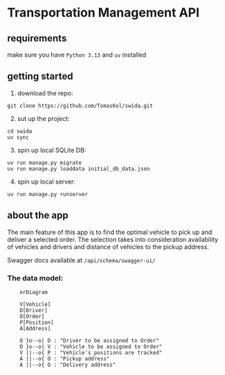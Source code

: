 # Transportation Management API

## requirements
make sure you have `Python 3.13` and `uv` installed

## getting started
1. download the repo:
```
git clone https://github.com/TomasKol/swida.git
```
2. sut up the project:

```
cd swida
uv sync
```
3. spin up local SQLite DB:
```
uv run manage.py migrate
uv run manage.py loaddata initial_db_data.json
```
4. spin up local server:
```
uv run manage.py runserver
```

## about the app 
The main feature of this app is to find the optimal vehicle to pick up and deliver a selected order. The selection takes into consideration availability of vehicles and drivers and distance of vehicles to the pickup address.

Swagger docs available at `/api/schema/swagger-ui/`

### The data model:
```mermaid
    erDiagram

    V[Vehicle] 
    D[Driver]
    O[Order]
    P[Position]
    A[Address]

    O }o--o| D : "Driver to be assigned to Order"
    O }o--o| V : "Vehicle to be assigned to Order"
    V ||--o{ P : "Vehicle's positions are tracked"
    A ||--o{ O : "Pickup address"
    A ||--o{ O : "Delivery address"

```
